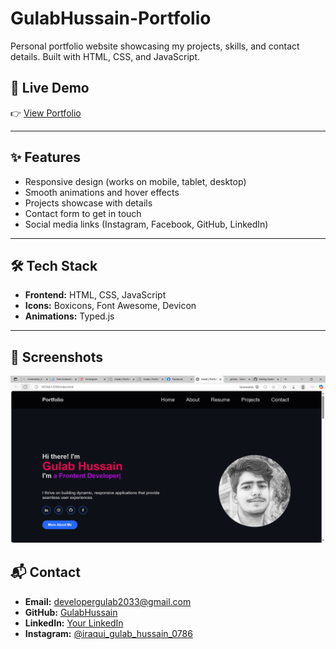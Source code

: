 # GulabHussain-Portfolio
Personal portfolio website showcasing my projects, skills, and contact details. Built with HTML, CSS, and JavaScript.

## 🔗 Live Demo
👉 [View Portfolio](https://your-portfolio-link.com)  

---

## ✨ Features
- Responsive design (works on mobile, tablet, desktop)
- Smooth animations and hover effects
- Projects showcase with details
- Contact form to get in touch
- Social media links (Instagram, Facebook, GitHub, LinkedIn)

---

## 🛠️ Tech Stack
- **Frontend:** HTML, CSS, JavaScript  
- **Icons:** Boxicons, Font Awesome, Devicon  
- **Animations:** Typed.js  

---

## 📸 Screenshots
![Portfolio Screenshot](Screenshot-Portfolio.png)



## 📬 Contact
- **Email:** developergulab2033@gmail.com
- **GitHub:** [GulabHussain](https://github.com/gulabhussain)  
- **LinkedIn:** [Your LinkedIn](https://www.linkedin.com/in/gulabhussain0786/)  
- **Instagram:** [@iraqui_gulab_hussain_0786](https://www.instagram.com/iraqui_gulab_hussain_0786?igsh=YWYxYmx4eXN6ZHZ)
